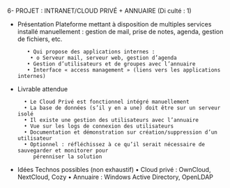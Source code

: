 6-  PROJET :   INTRANET/CLOUD PRIVÉ + ANNUAIRE (Di culté : 1) 
* Présentation
 Plateforme mettant à disposition de multiples services installé manuellement : gestion de mail, prise de notes, agenda, gestion de fichiers, etc.

         • Qui propose des applications internes : 
          • o Serveur mail, serveur web, gestion d’agenda 
         • Gestion d’utilisateurs et de groupes avec l’annuaire 
         • Interface « access management » (liens vers les applications internes)
  
* Livrable attendue
  
        • Le Cloud Privé est fonctionnel intégré manuellement 
        • La base de données (s’il y en a une) doit être sur un serveur isolé 
        • Il existe une gestion des utilisateurs avec l’annuaire 
        • Vue sur les logs de connexion des utilisateurs 
        • Documentation et démonstration sur création/suppression d’un utilisateur 
        • Optionnel : réfléchissez à ce qu’il serait nécessaire de sauvegarder et monitorer pour 
           pérenniser la solution
  
 * Idées Technos possibles (non exhaustif)
        • Cloud privé : OwnCloud, NextCloud, Cozy 
        • Annuaire : Windows Active Directory, OpenLDAP
